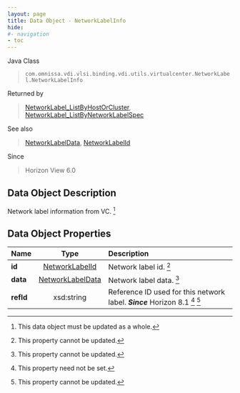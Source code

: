 ```yaml
---
layout: page
title: Data Object - NetworkLabelInfo
hide:
#- navigation
- toc
---
```






Java Class
> `com.omnissa.vdi.vlsi.binding.vdi.utils.virtualcenter.NetworkLabel.NetworkLabelInfo`

Returned by
> [NetworkLabel_ListByHostOrCluster](vdi.utils.virtualcenter.NetworkLabel.md#listByHostOrCluster), [NetworkLabel_ListByNetworkLabelSpec](vdi.utils.virtualcenter.NetworkLabel.md#listByNetworkLabelSpec)

See also
> [NetworkLabelData](vdi.utils.virtualcenter.NetworkLabel.NetworkLabelData.md), [NetworkLabelId](vdi.entity.NetworkLabelId.md)

Since
> Horizon View 6.0


## Data Object Description

Network label information from VC.
 [^167]



## Data Object Properties

 Name | Type | Description
:---|:---:|:---
**id**| [NetworkLabelId](vdi.entity.NetworkLabelId.md)|  Network label id. [^2]
**data**| [NetworkLabelData](vdi.utils.virtualcenter.NetworkLabel.NetworkLabelData.md)|  Network label data. [^2]
**refId**|  xsd:string|  Reference ID used for this network label.  **_Since_** Horizon 8.1 [^1] [^2]
 


 


[^1]: This property need not be set.
[^2]: This property cannot be updated.
[^167]: This data object must be updated as a whole.